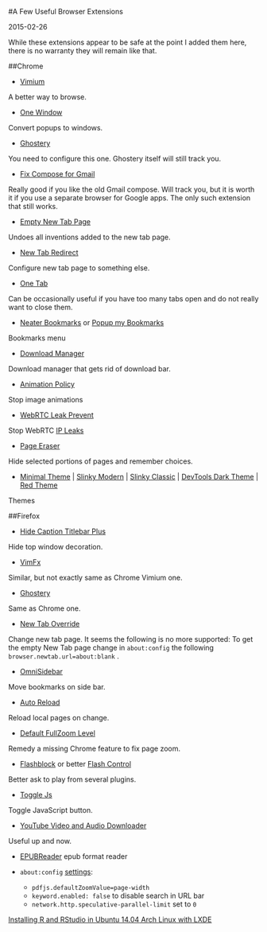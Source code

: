 #A Few Useful Browser Extensions

2015-02-26

<!--- tags: browser -->

While these extensions appear to be safe at the point I added them here, there is no warranty they will remain like that.

##Chrome

* [Vimium](https://chrome.google.com/webstore/detail/vimium/dbepggeogbaibhgnhhndojpepiihcmeb)

 A better way to browse.

* [One Window](https://chrome.google.com/webstore/detail/one-window/papnlnnbddhckngcblfljaelgceffobn)

 Convert popups to windows.

* [Ghostery](https://chrome.google.com/webstore/detail/ghostery/mlomiejdfkolichcflejclcbmpeaniij)

 You need to configure this one. Ghostery itself will still track you.

* [Fix Compose for Gmail](https://chrome.google.com/webstore/detail/fix-compose-for-gmail%C2%AE-to/hpoidnelefpoofhdioielagfklahfcjg)

 Really good if you like the old Gmail compose. Will track you, but it is worth it if you use a separate browser for Google apps. The only such extension that still works.

* [Empty New Tab Page](https://chrome.google.com/webstore/detail/empty-new-tab-page/dpjamkmjmigaoobjbekmfgabipmfilij)

 Undoes all inventions added to the new tab page.

* [New Tab Redirect](https://chrome.google.com/webstore/detail/new-tab-redirect/icpgjfneehieebagbmdbhnlpiopdcmna) 

 Configure new tab page to something else.

* [One Tab](https://chrome.google.com/webstore/detail/onetab/chphlpgkkbolifaimnlloiipkdnihall)

 Can be occasionally useful if you have too many tabs open and do not really want to close them.

* [Neater Bookmarks](https://chrome.google.com/webstore/detail/neater-bookmarks/ofgjggbjanlhbgaemjbkiegeebmccifi?hl=en) or [Popup my Bookmarks](https://chrome.google.com/webstore/detail/popup-my-bookmarks/mppflflkbbafeopeoeigkbbdjdbeifni/)

 Bookmarks menu

* [Download Manager](https://chrome.google.com/webstore/detail/download-manager/daoidaoebhfcgccdpgjjcbdginkofmfe)
  
 Download manager that gets rid of download bar. 

* [Animation Policy](https://chrome.google.com/webstore/detail/animation-policy/ncigbofjfbodhkaffojakplpmnleeoee)

 Stop image animations

* [WebRTC Leak Prevent](https://chrome.google.com/webstore/detail/webrtc-leak-prevent/eiadekoaikejlgdbkbdfeijglgfdalml/related)
  
 Stop WebRTC [IP Leaks](https://diafygi.github.io/webrtc-ips/)  

* [Page Eraser](https://chrome.google.com/webstore/detail/page-eraser/ekofpchjmoalonajopdeegdappocgcmj?hl=en)
 
 Hide selected portions of pages and remember choices. 

* [Minimal Theme](https://chrome.google.com/webstore/detail/minimal-modern/hgcdmgdfnieebdpkopialjdofdjbdmcg?hl=en) | [Slinky Modern](https://chrome.google.com/webstore/detail/slinky-modern/nilnodhmmonndffbejancdeiggflcehi?hl=en) | [Slinky Classic](https://chrome.google.com/webstore/detail/slinky-classic/hfjhlpgahgkpncekpdkgfoeppikldble?hl=en) | [DevTools Dark Theme](https://chrome.google.com/webstore/detail/devtools-theme-zero-dark/bomhdjeadceaggdgfoefmpeafkjhegbo/reviews?hl=en-US) | [Red Theme](https://chrome.google.com/webstore/detail/simple-red-theme/ealcinkolodcnkokioepdoheohkffejc)

 Themes

##Firefox

* [Hide Caption Titlebar Plus](https://addons.mozilla.org/en-US/firefox/addon/hide-caption-titlebar-plus-sma/)  

 Hide top window decoration.

* [VimFx](https://addons.mozilla.org/en-US/firefox/addon/vimfx/)

 Similar, but not exactly same as Chrome Vimium one.

* [Ghostery](https://addons.mozilla.org/en-US/firefox/addon/ghostery/) 

 Same as Chrome one.

* [New Tab Override](https://addons.mozilla.org/en-US/firefox/addon/new-tab-override/)

 Change new tab page. It seems the following is no more supported: To get the empty New Tab page change in `about:config` the following `browser.newtab.url=about:blank` .

* [OmniSidebar](https://addons.mozilla.org/en-US/firefox/addon/omnisidebar/)

 Move bookmarks on side bar.

* [Auto Reload](https://addons.mozilla.org/en-US/firefox/addon/auto-reload)

 Reload local pages on change.

* [Default FullZoom Level](https://addons.mozilla.org/en-us/firefox/addon/default-fullzoom-level/)

 Remedy a missing Chrome feature to fix page zoom.

* [Flashblock](https://addons.mozilla.org/en-us/firefox/addon/flashblock/) or better [Flash Control](https://addons.mozilla.org/en-US/firefox/addon/flash-control/)

 Better ask to play from several plugins.

* [Toggle Js](https://addons.mozilla.org/en-US/firefox/addon/toggle-js)

 Toggle JavaScript button.

* [YouTube Video and Audio Downloader](https://addons.mozilla.org/en-US/firefox/addon/youtube-video-and-audio-dow/)

 Useful up and now.

* [EPUBReader](https://addons.mozilla.org/en-US/firefox/addon/epubreader/) 
 epub format reader

* `about:config` [settings](https://support.mozilla.org/en-US/kb/how-stop-firefox-making-automatic-connections):
    - `pdfjs.defaultZoomValue=page-width`
    - `keyword.enabled: false` to disable search in URL bar
    - `network.http.speculative-parallel-limit` set to `0`
    
<ins class='nfooter'><a rel='prev' id='fprev' href='#blog/2015/2015-03-22-Installing-R-and-RStudio-in-Ubuntu-14.04.md'>Installing R and RStudio in Ubuntu 14.04</a> <a rel='next' id='fnext' href='#blog/2015/2015-01-29-Arch-Linux-with-LXDE.md'>Arch Linux with LXDE</a></ins>
